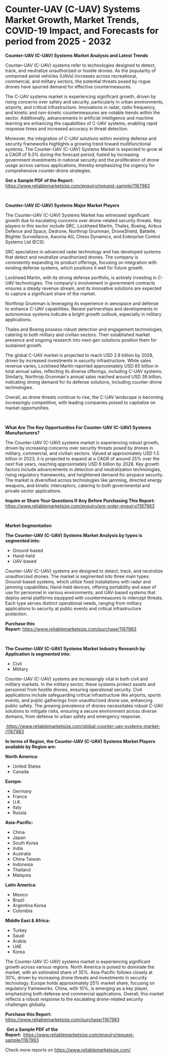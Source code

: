 <p><h1>Counter-UAV (C-UAV) Systems Market Growth, Market Trends, COVID-19 Impact, and Forecasts for period from 2025 - 2032</h1></p><p><strong>Counter-UAV (C-UAV) Systems Market Analysis and Latest Trends</strong></p>
<p><p>Counter-UAV (C-UAV) systems refer to technologies designed to detect, track, and neutralize unauthorized or hostile drones. As the popularity of unmanned aerial vehicles (UAVs) increases across recreational, commercial, and military sectors, the potential threats posed by rogue drones have spurred demand for effective countermeasures. </p><p>The C-UAV systems market is experiencing significant growth, driven by rising concerns over safety and security, particularly in urban environments, airports, and critical infrastructure. Innovations in radar, radio frequency, and kinetic and non-kinetic countermeasures are notable trends within the sector. Additionally, advancements in artificial intelligence and machine learning are enhancing the capabilities of C-UAV systems, enabling rapid response times and increased accuracy in threat detection.</p><p>Moreover, the integration of C-UAV solutions within existing defense and security frameworks highlights a growing trend toward multifunctional systems. The Counter-UAV (C-UAV) Systems Market is expected to grow at a CAGR of 9.3% during the forecast period, fueled by increasing government investments in national security and the proliferation of drone usage across various applications, thereby emphasizing the urgency for comprehensive counter-drone strategies.</p></p>
<p><strong>Get a Sample PDF of the Report:&nbsp;</strong> <a href="https://www.reliablemarketsize.com/enquiry/request-sample/1167983?utm_campaign=2804&utm_medium=2&utm_source=Github&utm_content=ia&utm_term=29032025&utm_id=counter-uav-c-uav-systems">https://www.reliablemarketsize.com/enquiry/request-sample/1167983</a></p>
<p>&nbsp;</p>
<p><strong>Counter-UAV (C-UAV) Systems Major Market Players</strong></p>
<p><p>The Counter-UAV (C-UAV) Systems Market has witnessed significant growth due to escalating concerns over drone-related security threats. Key players in this sector include SRC, Lockheed Martin, Thales, Boeing, Airbus Defence and Space, Dedrone, Northrop Grumman, DroneShield, Battelle, Blighter Surveillance, Aaronia AG, Chess Dynamics, and Enterprise Control Systems Ltd (ECS).</p><p>SRC specializes in advanced radar technology and has developed systems that detect and neutralize unauthorized drones. The company is consistently expanding its product offerings, focusing on integration with existing defense systems, which positions it well for future growth.</p><p>Lockheed Martin, with its strong defense portfolio, is actively investing in C-UAV technologies. The company's involvement in government contracts ensures a steady revenue stream, and its innovative solutions are expected to capture a significant share of the market.</p><p>Northrop Grumman is leveraging its experience in aerospace and defense to enhance C-UAV capabilities. Recent partnerships and developments in autonomous systems indicate a bright growth outlook, especially in military applications.</p><p>Thales and Boeing possess robust detection and engagement technologies, catering to both military and civilian sectors. Their established market presence and ongoing research into next-gen solutions position them for sustained growth.</p><p>The global C-UAV market is projected to reach USD 2.8 billion by 2028, driven by increased investments in security infrastructure. While sales revenue varies, Lockheed Martin reported approximately USD 65 billion in total annual sales, reflecting its diverse offerings, including C-UAV systems. Similarly, Northrop Grumman's annual sales reached around USD 36 billion, indicating strong demand for its defense solutions, including counter-drone technologies.</p><p>Overall, as drone threats continue to rise, the C-UAV landscape is becoming increasingly competitive, with leading companies poised to capitalize on market opportunities.</p></p>
<p>&nbsp;</p>
<p><strong>What Are The Key Opportunities For Counter-UAV (C-UAV) Systems Manufacturers?</strong></p>
<p><p>The Counter-UAV (C-UAV) systems market is experiencing robust growth, driven by increasing concerns over security threats posed by drones in military, commercial, and civilian sectors. Valued at approximately USD 1.5 billion in 2023, it is projected to expand at a CAGR of around 25% over the next five years, reaching approximately USD 6 billion by 2028. Key growth factors include advancements in detection and neutralization technologies, rising regulatory frameworks, and heightened demand for airspace security. The market is diversified across technologies like jamming, directed energy weapons, and kinetic interceptors, catering to both governmental and private sector applications.</p></p>
<p><strong>Inquire or Share Your Questions If Any Before Purchasing This Report:</strong> <a href="https://www.reliablemarketsize.com/enquiry/pre-order-enquiry/1167983?utm_campaign=2804&utm_medium=2&utm_source=Github&utm_content=ia&utm_term=29032025&utm_id=counter-uav-c-uav-systems">https://www.reliablemarketsize.com/enquiry/pre-order-enquiry/1167983</a></p>
<p>&nbsp;</p>
<p><strong>Market Segmentation</strong></p>
<p><strong>The Counter-UAV (C-UAV) Systems Market Analysis by types is segmented into:</strong></p>
<p><ul><li>Ground-based</li><li>Hand-held</li><li>UAV-based</li></ul></p>
<p><p>Counter-UAV (C-UAV) systems are designed to detect, track, and neutralize unauthorized drones. The market is segmented into three main types: Ground-based systems, which utilize fixed installations with radar and jamming capabilities; Hand-held devices, offering portability and ease of use for personnel in various environments; and UAV-based systems that deploy aerial platforms equipped with countermeasures to intercept threats. Each type serves distinct operational needs, ranging from military applications to security at public events and critical infrastructure protection.</p></p>
<p><strong>Purchase this Report:&nbsp;</strong><a href="https://www.reliablemarketsize.com/purchase/1167983?utm_campaign=2804&utm_medium=2&utm_source=Github&utm_content=ia&utm_term=29032025&utm_id=counter-uav-c-uav-systems">https://www.reliablemarketsize.com/purchase/1167983</a></p>
<p>&nbsp;</p>
<p><strong>The Counter-UAV (C-UAV) Systems Market Industry Research by Application is segmented into:</strong></p>
<p><ul><li>Civil</li><li>Military</li></ul></p>
<p><p>Counter-UAV (C-UAV) systems are increasingly vital in both civil and military markets. In the military sector, these systems protect assets and personnel from hostile drones, ensuring operational security. Civil applications include safeguarding critical infrastructure like airports, sports events, and public gatherings from unauthorized drone use, enhancing public safety. The growing prevalence of drones necessitates robust C-UAV solutions to mitigate risks, ensuring a secure environment across diverse domains, from defense to urban safety and emergency response.</p></p>
<p><a href="https://www.reliablemarketsize.com/global-counter-uav-systems-market-r1167983?utm_campaign=2804&utm_medium=2&utm_source=Github&utm_content=ia&utm_term=29032025&utm_id=counter-uav-c-uav-systems">&nbsp;https://www.reliablemarketsize.com/global-counter-uav-systems-market-r1167983</a></p>
<p><strong>In terms of Region, the Counter-UAV (C-UAV) Systems Market Players available by Region are:</strong></p>
<p>
    <p> <strong> North America: </strong>
        <ul>
            <li>United States</li>
            <li>Canada</li>
        </ul>
        </p> 
    <p> <strong> Europe: </strong>
        <ul>
            <li>Germany</li>
            <li>France</li>
            <li>U.K.</li>
            <li>Italy</li>
            <li>Russia</li>
        </ul>
        </p> 
    <p> <strong> Asia-Pacific: </strong>
        <ul>
            <li>China</li>
            <li>Japan</li>
            <li>South Korea</li>
            <li>India</li>
            <li>Australia</li>
            <li>China Taiwan</li>
            <li>Indonesia</li>
            <li>Thailand</li>
            <li>Malaysia</li>
        </ul>
        </p> 
    <p> <strong> Latin America: </strong>
        <ul>
            <li>Mexico</li>
            <li>Brazil</li>
            <li>Argentina Korea</li>
            <li>Colombia</li>
        </ul>
        </p> 
    <p> <strong> Middle East & Africa: </strong>
        <ul>
            <li>Turkey</li>
            <li>Saudi</li>
            <li>Arabia</li>
            <li>UAE</li>
            <li>Korea</li>
        </ul>
    </p>
    </p>
<p><p>The Counter-UAV (C-UAV) systems market is experiencing significant growth across various regions. North America is poised to dominate the market, with an estimated share of 35%. Asia-Pacific follows closely at 30%, driven by increasing drone threats and investments in security technology. Europe holds approximately 25% market share, focusing on regulatory frameworks. China, with 10%, is emerging as a key player, emphasizing both defense and commercial applications. Overall, this market reflects a robust response to the escalating drone-related security challenges globally.</p></p>
<p><strong>Purchase this Report: </strong><a href="https://www.reliablemarketsize.com/purchase/1167983?utm_campaign=2804&utm_medium=2&utm_source=Github&utm_content=ia&utm_term=29032025&utm_id=counter-uav-c-uav-systems">https://www.reliablemarketsize.com/purchase/1167983</a></p>
<p>&nbsp;<strong>Get a Sample PDF of the Report:&nbsp;&nbsp;</strong><a href="https://www.reliablemarketsize.com/enquiry/request-sample/1167983?utm_campaign=2804&utm_medium=2&utm_source=Github&utm_content=ia&utm_term=29032025&utm_id=counter-uav-c-uav-systems">https://www.reliablemarketsize.com/enquiry/request-sample/1167983</a></p>
<p><strong></strong></p>
<p>Check more reports on <a href="https://www.reliablemarketsize.com/?utm_campaign=2804&utm_medium=2&utm_source=Github&utm_content=ia&utm_term=29032025&utm_id=counter-uav-c-uav-systems">https://www.reliablemarketsize.com/</a></p>